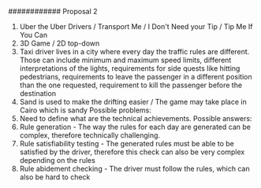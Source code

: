 ############ Proposal 2
1. Uber the Uber Drivers / Transport Me / I Don't Need your Tip / Tip Me If You Can
1. 3D Game / 2D top-down
1. Taxi driver lives in a city where every day the traffic rules are different. Those can include minimum and maximum speed limits, different interpretations of the lights, requirements for side quests like hitting pedestrians, requirements to leave the passenger in a different position than the one requested, requirement to kill the passenger before the destination
1. Sand is used to make the drifting easier / The game may take place in Cairo which is sandy
Possible problems:
1. Need to define what are the technical achievements. Possible answers:
  1. Rule generation - The way the rules for each day are generated can be complex, therefore technically challenging.
  1. Rule satisfiability testing - The generated rules must be able to be satisfied by the driver, therefore this check can also be very complex depending on the rules
  1. Rule abidement checking - The driver must follow the rules, which can also be hard to check

